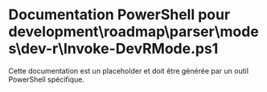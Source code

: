 # Documentation PowerShell pour development\roadmap\parser\modes\dev-r\Invoke-DevRMode.ps1

Cette documentation est un placeholder et doit être générée par un outil PowerShell spécifique.
